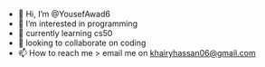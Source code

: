 - 👋 Hi, I’m @YousefAwad6
- 👀 I’m interested in programming
- 🌱 currently learning cs50
- 💞️ looking to collaborate on coding
- 📫 How to reach me > email me on khairyhassan06@gmail.com

<!---
YousefAwad6/YousefAwad6 is a ✨ special ✨ repository because its `README.md` (this file) appears on your GitHub profile.
You can click the Preview link to take a look at your changes.
--->
